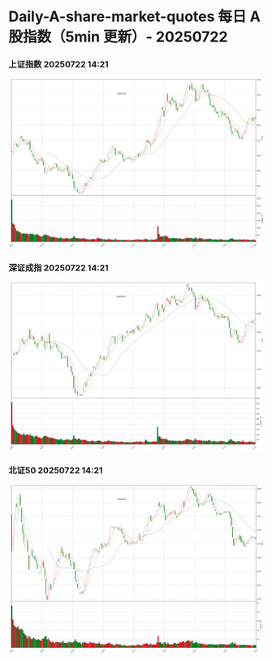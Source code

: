 
# Daily-A-share-market-quotes 每日 A 股指数（5min 更新）- 20250722

### 上证指数 20250722 14:21
![](./fig/2025/7/20250722-sh000001.png)

### 深证成指 20250722 14:21
![](./fig/2025/7/20250722-sz399001.png)

### 北证50 20250722 14:21
![](./fig/2025/7/20250722-bj899050.png)
